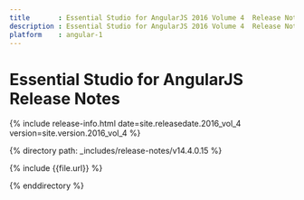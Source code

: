 ```yaml
---
title 		: Essential Studio for AngularJS 2016 Volume 4  Release Notes
description : Essential Studio for AngularJS 2016 Volume 4  Release Notes
platform 	: angular-1
---
```


# Essential Studio for AngularJS Release Notes

{% include release-info.html date=site.releasedate.2016_vol_4 version=site.version.2016_vol_4 %} 

{% directory path: _includes/release-notes/v14.4.0.15 %}

{% include {{file.url}} %}

{% enddirectory %}